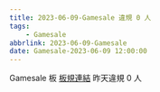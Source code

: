 ```yaml
---
title: 2023-06-09-Gamesale 違規 0 人
tags:
    - Gamesale
abbrlink: 2023-06-09-Gamesale
date: Gamesale-2023-06-09 12:00:00
---
```

Gamesale 板 [板規連結](https://www.ptt.cc/bbs/Gossiping/M.1637425085.A.07D.html)
昨天違規 0 人
